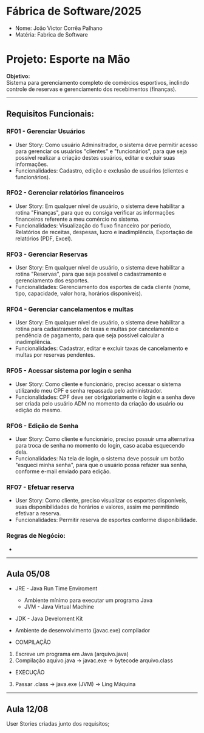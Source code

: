 # Fábrica de Software/2025
- Nome: João Victor Corrêa Palhano
- Matéria: Fabrica de Software 

# Projeto: Esporte na Mão

**Objetivo:**  
Sistema para gerenciamento completo de comércios esportivos, inclindo controle de reservas e gerenciamento dos recebimentos (finanças).

---

## Requisitos Funcionais:

### RF01 - Gerenciar Usuários
- User Story: Como usuário Adminsitrador, o sistema deve permitir acesso para gerenciar os usuários "clientes" e "funcionários", para que seja possível realizar a criação destes usuários, editar e excluir suas informações.
- Funcionalidades: Cadastro, edição e exclusão de usuários (clientes e funcionários).

### RF02 - Gerenciar relatórios financeiros
- User Story: Em qualquer nível de usuário, o sistema deve habilitar a rotina "Finanças", para que eu consiga verificar as informações financeiros referente a meu comércio no sistema. 
- Funcionalidades: Visualização do fluxo financeiro por período, Relatórios de receitas, despesas, lucro e inadimplência, Exportação de relatórios (PDF, Excel).

### RF03 - Gerenciar Reservas
- User Story: Em qualquer nível de usuário, o sistema deve habilitar a rotina "Reservas", para que seja possível o cadastramento e gerenciamento dos esportes.
- Funcionalidades: Gerenciamento dos esportes de cada cliente (nome, tipo, capacidade, valor hora, horários disponíveis).

### RF04 - Gerenciar cancelamentos e multas
- User Story: Em qualquer nível de usuário, o sistema deve habilitar a rotina para cadastramento de taxas e multas por cancelamento e pendência de pagamento, para que seja possível calcular a inadimplência.
- Funcionalidades: Cadastrar, editar e excluir taxas de cancelamento e multas por reservas pendentes.

### RF05 - Acessar sistema por login e senha
- User Story: Como cliente e funcionário, preciso acessar o sistema utilizando meu CPF e senha repassada pelo administrador.
- Funcionalidades: CPF deve ser obrigatoriamente o login e a senha deve ser criada pelo usuário ADM no momento da criação do usuário ou edição do mesmo.

### RF06 - Edição de Senha
- User Story: Como cliente e funcionário, preciso possuir uma alternativa para troca de senha no momento do login, caso acaba esquecendo dela.
- Funcionalidades: Na tela de login, o sistema deve possuir um botão "esqueci minha senha", para que o usuário possa refazer sua senha, conforme e-mail enviado para edição.

### RF07 - Efetuar reserva
- User Story: Como cliente, preciso visualizar os esportes disponíveis, suas disponibilidades de horários e valores, assim me permitindo efetivar a reserva.
- Funcionalidades: Permitir reserva de esportes conforme disponibilidade.

### Regras de Negócio:
- 

---

## Aula 05/08

- JRE - Java Run Time Enviroment
    - Ambiente mínimo para executar um programa Java
    - JVM - Java Virtual Machine
- JDK - Java Develoment Kit
 - Ambiente de desenvolvimento (javac.exe) compilador

 - COMPILAÇÃO
  1) Escreve um programa em Java (arquivo.java)
  2) Compilação aquivo.java -> javac.exe -> bytecode
  arquivo.class
 - EXECUÇÃO
 3) Passar .class -> java.exe (JVM) -> Ling Máquina

---
## Aula 12/08

User Stories criadas junto dos requisitos;
